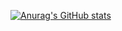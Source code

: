 [![Anurag's GitHub stats](https://github-readme-stats.vercel.app/api?username=dziban303&theme=blue-green)](https://github.com/anuraghazra/github-readme-stats)
